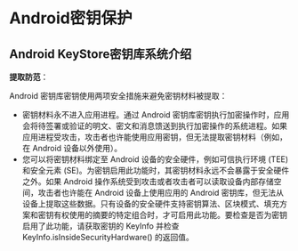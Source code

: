 # Android密钥保护 #


## Android KeyStore密钥库系统介绍 ##

**提取防范**：

Android 密钥库密钥使用两项安全措施来避免密钥材料被提取：
- 密钥材料永不进入应用进程。通过 Android 密钥库密钥执行加密操作时，应用会将待签署或验证的明文、密文和消息馈送到执行加密操作的系统进程。如果应用进程受攻击，攻击者也许能使用应用密钥，但无法提取密钥材料（例如，在 Android 设备以外使用）。
- 您可以将密钥材料绑定至 Android 设备的安全硬件，例如可信执行环境 (TEE) 和安全元素 (SE)。为密钥启用此功能时，其密钥材料永远不会暴露于安全硬件之外。如果 Android 操作系统受到攻击或者攻击者可以读取设备内部存储空间，攻击者也许能在 Android 设备上使用应用的 Android 密钥库，但无法从设备上提取这些数据。只有设备的安全硬件支持密钥算法、区块模式、填充方案和密钥有权使用的摘要的特定组合时，才可启用此功能。要检查是否为密钥启用了此功能，请获取密钥的 KeyInfo 并检查 KeyInfo.isInsideSecurityHardware() 的返回值。